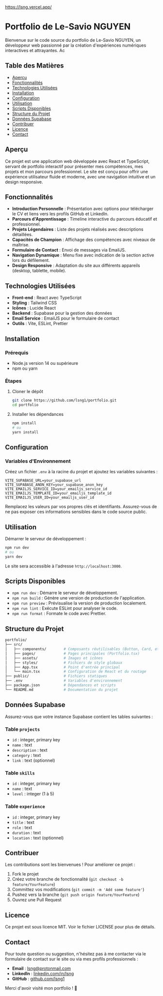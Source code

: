 https://lsng.vercel.app/	  
# Portfolio de Le-Savio NGUYEN

Bienvenue sur le code source du portfolio de Le-Savio NGUYEN, un développeur web passionné par la création d'expériences numériques interactives et attrayantes. Ac

## Table des Matières
- [Aperçu](#aperçu)
- [Fonctionnalités](#fonctionnalités)
- [Technologies Utilisées](#technologies-utilisées)
- [Installation](#installation)
- [Configuration](#configuration)
- [Utilisation](#utilisation)
- [Scripts Disponibles](#scripts-disponibles)
- [Structure du Projet](#structure-du-projet)
- [Données Supabase](#données-supabase)
- [Contribuer](#contribuer)
- [Licence](#licence)
- [Contact](#contact)

## Aperçu
Ce projet est une application web développée avec React et TypeScript, servant de portfolio interactif pour présenter mes compétences, mes projets et mon parcours professionnel. Le site est conçu pour offrir une expérience utilisateur fluide et moderne, avec une navigation intuitive et un design responsive.

## Fonctionnalités
- **Introduction Personnelle** : Présentation avec options pour télécharger le CV et liens vers les profils GitHub et LinkedIn.
- **Parcours d'Apprentissage** : Timeline interactive du parcours éducatif et professionnel.
- **Projets Légendaires** : Liste des projets réalisés avec descriptions détaillées.
- **Capacités de Champion** : Affichage des compétences avec niveaux de maîtrise.
- **Formulaire de Contact** : Envoi de messages via EmailJS.
- **Navigation Dynamique** : Menu fixe avec indication de la section active lors du défilement.
- **Design Responsive** : Adaptation du site aux différents appareils (desktop, tablette, mobile).

## Technologies Utilisées
- **Front-end** : React avec TypeScript
- **Styling** : Tailwind CSS
- **Icônes** : Lucide React
- **Backend** : Supabase pour la gestion des données
- **Email Service** : EmailJS pour le formulaire de contact
- **Outils** : Vite, ESLint, Prettier

## Installation

### Prérequis
- Node.js version 14 ou supérieure
- npm ou yarn

### Étapes
1. Cloner le dépôt
    ```bash
    git clone https://github.com/lsng1/portfolio.git
    cd portfolio
    ```

2. Installer les dépendances
    ```bash
    npm install
    # ou
    yarn install
    ```

## Configuration

### Variables d'Environnement
Créez un fichier `.env` à la racine du projet et ajoutez les variables suivantes :
```env
VITE_SUPABASE_URL=your_supabase_url
VITE_SUPABASE_ANON_KEY=your_supabase_anon_key
VITE_EMAILJS_SERVICE_ID=your_emailjs_service_id
VITE_EMAILJS_TEMPLATE_ID=your_emailjs_template_id
VITE_EMAILJS_USER_ID=your_emailjs_user_id
```
Remplacez les valeurs par vos propres clés et identifiants. Assurez-vous de ne pas exposer ces informations sensibles dans le code source public.

## Utilisation
Démarrer le serveur de développement :
```bash
npm run dev
# ou
yarn dev
```
Le site sera accessible à l'adresse `http://localhost:3000`.

## Scripts Disponibles
- `npm run dev` : Démarre le serveur de développement.
- `npm run build` : Génère une version de production de l'application.
- `npm run preview` : Prévisualise la version de production localement.
- `npm run lint` : Exécute ESLint pour analyser le code.
- `npm run format` : Formate le code avec Prettier.

## Structure du Projet
```bash
portfolio/
├── src/
│   ├── components/        # Composants réutilisables (Button, Card, etc.)
│   ├── pages/             # Pages principales (Portfolio.tsx)
│   ├── assets/            # Images et icônes
│   ├── styles/            # Fichiers de style globaux
│   ├── App.tsx            # Point d'entrée principal
│   └── main.tsx           # Configuration de React et du routage
├── public/                # Fichiers statiques
├── .env                   # Variables d'environnement
├── package.json           # Dépendances et scripts
└── README.md              # Documentation du projet
```

## Données Supabase
Assurez-vous que votre instance Supabase contient les tables suivantes :

### Table `projects`
- `id` : integer, primary key
- `name` : text
- `description` : text
- `category` : text
- `link` : text (optionnel)

### Table `skills`
- `id` : integer, primary key
- `name` : text
- `level` : integer (1 à 5)

### Table `experience`
- `id` : integer, primary key
- `title` : text
- `role` : text
- `duration` : text
- `location` : text (optionnel)

## Contribuer
Les contributions sont les bienvenues ! Pour améliorer ce projet :
1. Fork le projet
2. Créez votre branche de fonctionnalité (`git checkout -b feature/YourFeature`)
3. Committez vos modifications (`git commit -m 'Add some feature'`)
4. Pushez vers la branche (`git push origin feature/YourFeature`)
5. Ouvrez une Pull Request

## Licence
Ce projet est sous licence MIT. Voir le fichier LICENSE pour plus de détails.

## Contact
Pour toute question ou suggestion, n'hésitez pas à me contacter via le formulaire de contact sur le site ou via mes profils professionnels :
- **Email** : lsng@protonmail.com
- **LinkedIn** : [linkedin.com/in/lsng](https://www.linkedin.com/in/lsng)
- **GitHub** : [github.com/lsng1](https://github.com/lsng1)

Merci d'avoir visité mon portfolio ! 🙌
